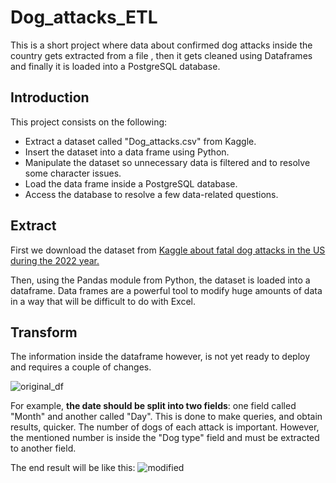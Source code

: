 # Dog_attacks_ETL
This is a short project where data about confirmed dog attacks inside the country gets extracted from a file , then it gets cleaned using Dataframes and finally it is loaded into a PostgreSQL database.

## Introduction

This project consists on the following:


- Extract a dataset called "Dog_attacks.csv" from Kaggle.
- Insert the dataset into a data frame using Python.
- Manipulate the dataset so unnecessary data is filtered and to resolve some character issues.
- Load the data frame inside a PostgreSQL database.
- Access the database to resolve a few data-related questions.

## Extract

First we download the dataset from [Kaggle about fatal dog attacks in the US during the 2022 year.](https://www.kaggle.com/datasets/kabhishm/fatal-dog-attacks-in-the-us-202022)


Then, using the Pandas module from Python, the dataset is loaded into a dataframe. Data frames are a powerful tool to modify huge amounts of data in a way that will be difficult to do with Excel.



## Transform
The information inside the dataframe however, is not yet ready to deploy and requires a couple of changes.


![original_df](https://user-images.githubusercontent.com/103103116/218300814-5dc667db-782a-48a2-bfc9-b97b165b9363.PNG)



For example, **the date should be split into two fields**: one field called "Month" and another called "Day". This is done to make queries, and obtain results, quicker.
The number of dogs of each attack is important. However, the mentioned number is inside the "Dog type" field and must be extracted to another field.


The end result will be like this:
![modified](https://user-images.githubusercontent.com/103103116/218300832-6863792e-44c6-4602-af25-d6674f9fbfd8.PNG)
